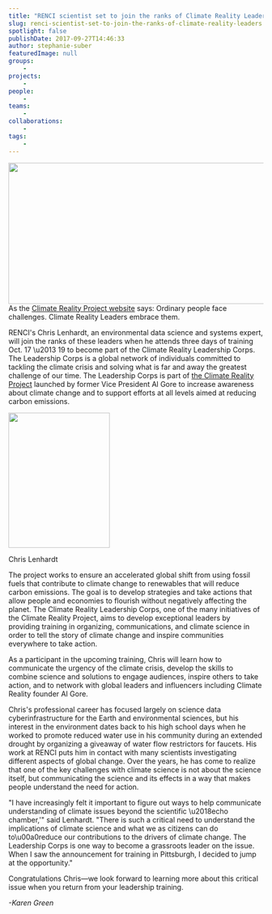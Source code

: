 ```yaml
---
title: "RENCI scientist set to join the ranks of Climate Reality Leaders"
slug: renci-scientist-set-to-join-the-ranks-of-climate-reality-leaders
spotlight: false
publishDate: 2017-09-27T14:46:33
author: stephanie-suber
featuredImage: null
groups:
    - 
projects:
    - 
people:
    - 
teams: 
    - 
collaborations:
    - 
tags:
    - 
---
```

<p><a href="http://renci.org/wp-content/uploads/2017/09/Screen-Shot-2017-09-27-at-2.42.38-PM.png"  rel="lightbox[roadtrip]"><img class="aligncenter size-large wp-image-16718" src="http://renci.org/wp-content/uploads/2017/09/Screen-Shot-2017-09-27-at-2.42.38-PM-1024x447.png" alt="" width="640" height="279" srcset="https://renci.org/wp-content/uploads/2017/09/Screen-Shot-2017-09-27-at-2.42.38-PM-1024x447.png 1024w, https://renci.org/wp-content/uploads/2017/09/Screen-Shot-2017-09-27-at-2.42.38-PM-300x131.png 300w, https://renci.org/wp-content/uploads/2017/09/Screen-Shot-2017-09-27-at-2.42.38-PM-768x335.png 768w, https://renci.org/wp-content/uploads/2017/09/Screen-Shot-2017-09-27-at-2.42.38-PM-640x279.png 640w, https://renci.org/wp-content/uploads/2017/09/Screen-Shot-2017-09-27-at-2.42.38-PM.png 1403w" sizes="(max-width: 640px) 100vw, 640px" /></a>As the <a href="https://www.climaterealityproject.org/leadership-corps">Climate Reality Project website</a> says: Ordinary people face challenges. Climate Reality Leaders embrace them.</p>
<p>RENCI's Chris Lenhardt, an environmental data science and systems expert, will join the ranks of these leaders when he attends three days of training Oct. 17 \u2013 19 to become part of the Climate Reality Leadership Corps. The Leadership Corps is a global network of individuals committed to tackling the climate crisis and solving what is far and away the greatest challenge of our time. The Leadership Corps is part of <a href="https://www.climaterealityproject.org/">the Climate Reality Project</a> launched by former Vice President Al Gore to increase awareness about climate change and to support efforts at all levels aimed at reducing carbon emissions.<!--more--></p>
<div id="attachment_16719" class="wp-caption alignleft" style="width: 200px"><a href="http://renci.org/wp-content/uploads/2017/09/ChrisLenhardt-copy-2.png"  rel="lightbox[roadtrip]"><img class="wp-image-16719" src="http://renci.org/wp-content/uploads/2017/09/ChrisLenhardt-copy-2-225x300.png" alt="" width="200" height="267" srcset="https://renci.org/wp-content/uploads/2017/09/ChrisLenhardt-copy-2-225x300.png 225w, https://renci.org/wp-content/uploads/2017/09/ChrisLenhardt-copy-2.png 400w" sizes="(max-width: 200px) 100vw, 200px" /></a></p>
<p class="wp-caption-text">Chris Lenhardt</p>
</div>
<p>The project works to ensure an accelerated global shift from using fossil fuels that contribute to climate change to renewables that will reduce carbon emissions. The goal is to develop strategies and take actions that allow people and economies to flourish without negatively affecting the planet. The Climate Reality Leadership Corps, one of the many initiatives of the Climate Reality Project, aims to develop exceptional leaders by providing training in organizing, communications, and climate science in order to tell the story of climate change and inspire communities everywhere to take action.</p>
<p>As a participant in the upcoming training, Chris will learn how to communicate the urgency of the climate crisis, develop the skills to combine science and solutions to engage audiences, inspire others to take action, and to network with global leaders and influencers including Climate Reality founder Al Gore.</p>
<p>Chris's professional career has focused largely on science data cyberinfrastructure for the Earth and environmental sciences, but his interest in the environment dates back to his high school days when he worked to promote reduced water use in his community during an extended drought by organizing a giveaway of water flow restrictors for faucets. His work at RENCI puts him in contact with many scientists investigating different aspects of global change. Over the years, he has come to realize that one of the key challenges with climate science is not about the science itself, but communicating the science and its effects in a way that makes people understand the need for action.</p>
<p>"I have increasingly felt it important to figure out ways to help communicate understanding of climate issues beyond the scientific \u2018echo chamber,'" said Lenhardt. "There is such a critical need to understand the implications of climate science and what we as citizens can do to\u00a0reduce our contributions to the drivers of climate change. The Leadership Corps is one way to become a grassroots leader on the issue. When I saw the announcement for training in Pittsburgh, I decided to jump at the opportunity."</p>
<p>Congratulations Chris&mdash;we look forward to learning more about this critical issue when you return from your leadership training.</p>
<p><em>-Karen Green</em></p>
<!-- AddThis Advanced Settings generic via filter on the_content --><!-- AddThis Share Buttons generic via filter on the_content -->
